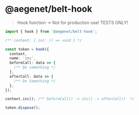 # @aegenet/belt-hook

> Hook function -> Not for production use! TESTS ONLY!

```typescript
import { hook } from '@aegenet/belt-hook';

/** context: { inc: () => void } */

const token = hook({
  context,
  name: 'inc',
  beforeCall: data => {
    /** Do something */
  },
  afterCall: data => {
    /** Do Something */
  },
});

context.inc(); /** beforeCall() -> inc() -> afterCall()  */

token.dispose();
```
